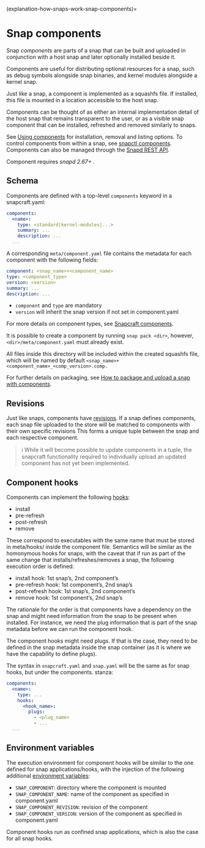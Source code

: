 (explanation-how-snaps-work-snap-components)=
# Snap components

Snap _components_ are parts of a snap that can be built and uploaded in conjunction with a host snap and later optionally installed beside it.

Components are useful for distributing optional resources for a snap, such as debug symbols alongside snap binaries, and kernel modules alongside a kernel snap.

Just like a snap, a component is implemented as a squashfs file. If installed, this file is mounted in a location accessible to the host snap.

Components can be thought of as either an internal implementation detail of the host snap that remains transparent to the user, or as a visible snap component that can be installed, refreshed and removed similarly to snaps.

See [Using components](/how-to-guides/manage-snaps/using-components) for installation, removal and listing options. To control components from within a snap, see [snapctl components](/t/15002#heading--components). Components can also be managed through the [Snapd REST API](/snap-reference/development/rest-api/snapd-rest-api).

Component requires *snapd 2.67+* .

## Schema

Components are defined with a top-level `components` keyword in a snapcraft.yaml:

```yaml
components:
  <name>:
    type: <standard|kernel-modules|...>
    summary: ...
    description: ...
  ...
```

A corresponding `meta/component.yaml` file contains the metadata for each component with the following fields:

```yaml
component: <snap_name>+<component_name>
type: <component_type>
version: <version>
summary: ...
description: ...
```

- `component` and `type` are mandatory
- `version` will inherit the snap version if not set in component.yaml

For more details on component types, see [Snapcraft components](https://canonical-snapcraft.readthedocs-hosted.com/en/latest/reference/components/). 

It is possible to create a component by running `snap pack <dir>`, however, `<dir>/meta/component.yaml` must already exist.

All files inside this directory will be included within the created squashfs file, which will be named by default `<snap_name>+<component_name>_<comp_version>.comp.`

For further details on packaging, see [How to package and upload a snap with components](https://canonical-snapcraft.readthedocs-hosted.com/en/latest/howto/components.html). 

## Revisions

Just like snaps, components have [revisions](/explanation/how-snaps-work/revisions). If a snap defines components, each snap file uploaded to the store will be matched to components with their own specific revisions 
This forms a unique tuple between the snap and each respective component. 

> :information_source: While it will become possible to update components in a tuple, the snapcraft functionality required to individually upload an updated component has not yet been implemented.

## Component hooks

Components can implement the following  [hooks](/snap-reference/development/supported-snap-hooks):

* install
* pre-refresh
* post-refresh
* remove

These correspond to executables with the same name that must be stored in meta/hooks/ inside the component file. Semantics will be similar as the homonymous hooks for snaps, with the caveat that if run as part of the same change that installs/refreshes/removes a snap, the following execution order is defined:

* install hook: 1st snap’s, 2nd component’s
* pre-refresh hook: 1st component’s, 2nd snap’s
* post-refresh hook: 1st snap’s, 2nd component’s
* remove hook: 1st component’s, 2nd snap’s

The rationale for the order is that components have a dependency on the snap and might need information from the snap to be present when installed. For instance, we need the plug information that is part of the snap metadata before we can run the component hook.

The component hooks might need plugs. If that is the case, they need to be defined in the snap metadata inside the snap container (as it is where we have the capability to define plugs).

The syntax in `snapcraft.yaml` and `snap.yaml` will be the same as for snap hooks, but under the components.<name> stanza:

```yaml
components:
  <name>:
    type: ...
    hooks:
      <hook_name>:
        plugs:
          - <plug_name>
          - ...
  ...
```

## Environment variables

The execution environment for component hooks will be similar to the one defined for snap applications/hooks, with the injection of the following additional [environment variables](/snap-reference/development/environment-variables):

- `SNAP_COMPONENT`: directory where the component is mounted
- `SNAP_COMPONENT_NAME`: name of the component as specified in component.yaml
- `SNAP_COMPONENT_REVISION`: revision of the component
- `SNAP_COMPONENT_VERSION`: version of the component as specified in component.yaml

Component hooks run as confined snap applications, which is also the case for all snap hooks.

